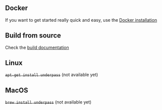 ## Docker

If you want to get started really quick and easy, use the [Docker installation](/Dev/install-with-docker)

## Build from source

Check the [build documentation](/get-started/Build)

## Linux

<s>`apt-get install underpass`</s> (not available yet)

## MacOS

<s>`brew install underpass`</s> (not available yet)

